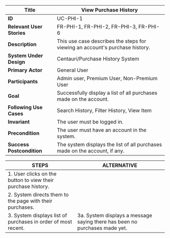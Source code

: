 |Title |   View Purchase History      |
|---------|---------|
|**ID**|    UC-PHI-1      |
|**Relevant User Stories**|    FR-PHI-1, FR-PHI-2, FR-PHI-3, FR-PHI-6     |
|**Description**|     This use case describes the steps for viewing an account's purchase history.       |
|**System Under Design**|     Centauri/Purchase History System        |
|**Primary Actor**|      General User       |
|**Participants**|     Admin user, Premium User, Non-Premium User        |
|**Goal**|     Successfully display a list of all purchases made on the account.       |
|**Following Use Cases**|     Search History, Filter History, View Item       |
|**Invariant**|   The user must be logged in.         |
|**Precondition**|     The user must have an account in the system.       |
|**Success Postcondition**|     The system displays the list of all purchases made on the account, if any.       |


|**STEPS**|**ALTERNATIVE**|
|---------|---------|
| 1. User clicks on the button to view their purchase history.      |        |
| 2. System directs them to the page with their purchases.     |         |
| 3. System displays list of purchases in order of most recent.    | 3a. System displays a message saying there has been no purchases made yet.        |
